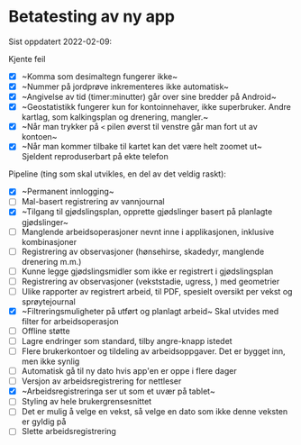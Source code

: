 # Betatesting av ny app

Sist oppdatert 2022-02-09:

Kjente feil
- [X] ~Komma som desimaltegn fungerer ikke~
- [X] ~Nummer på jordprøve inkrementeres ikke automatisk~
- [X] ~Angivelse av tid (timer:minutter) går over sine bredder på Android~
- [X] ~Geostatistikk fungerer kun for kontoinnehaver, ikke superbruker. Andre kartlag, som kalkingsplan og drenering, mangler.~
- [X] ~Når man trykker på `<` pilen øverst til venstre går man fort ut av kontoen~
- [X] ~Når man kommer tilbake til kartet kan det være helt zoomet ut~ Sjeldent reproduserbart på ekte telefon

Pipeline (ting som skal utvikles, en del av det veldig raskt):
- [X] ~Permanent innlogging~
- [ ] Mal-basert registrering av vannjournal
- [X] ~Tilgang til gjødslingsplan, opprette gjødslinger basert på planlagte gjødslinger~
- [ ] Manglende arbeidsoperasjoner nevnt inne i applikasjonen, inklusive kombinasjoner
- [ ] Registrering av observasjoner (hønsehirse, skadedyr, manglende drenering m.m.)
- [ ] Kunne legge gjødslingsmidler som ikke er registrert i gjødslingsplan
- [ ] Registrering av observasjoner (vekststadie, ugress, ) med geometrier
- [ ] Ulike rapporter av registrert arbeid, til PDF, spesielt oversikt per vekst og sprøytejournal
- [X] ~Filtreringsmuligheter på utført og planlagt arbeid~ Skal utvides med filter for arbeidsoperasjon
- [ ] Offline støtte
- [ ] Lagre endringer som standard, tilby angre-knapp istedet
- [ ] Flere brukerkontoer og tildeling av arbeidsoppgaver. Det er bygget inn, men ikke synlig
- [ ] Automatisk gå til ny dato hvis app'en er oppe i flere dager
- [ ] Versjon av arbeidsregistrering for nettleser
- [X] ~Arbeidsregistreringa ser ut som et uvær på tablet~
- [ ] Styling av hele brukergrensesnittet
- [ ] Det er mulig å velge en vekst, så velge en dato som ikke denne veksten er gyldig på
- [ ] Slette arbeidsregistrering

